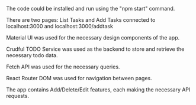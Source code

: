 The code could be installed and run using the "npm start" command.

There are two pages: List Tasks and Add Tasks connected to localhost:3000 and localhost:3000/addtask

Material UI was used for the necessary design components of the app.

Crudful TODO Service was used as the backend to store and retrieve the necessary todo data.

Fetch API was used for the necessary queries.

React Router DOM was used for navigation between pages.

The app contains Add/Delete/Edit features, each making the necessary API requests.
